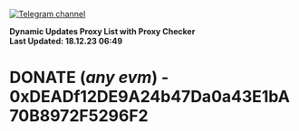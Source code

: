 [![Telegram channel](https://img.shields.io/endpoint?url=https://runkit.io/damiankrawczyk/telegram-badge/branches/master?url=https://t.me/n4z4v0d)](https://t.me/n4z4v0d) 

**Dynamic Updates Proxy List with Proxy Checker**  
**Last Updated: 18.12.23 06:49**

# DONATE (_any evm_) - 0xDEADf12DE9A24b47Da0a43E1bA70B8972F5296F2
